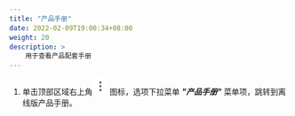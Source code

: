 ```yaml
---
title: "产品手册"
date: 2022-02-09T19:00:34+08:00
weight: 20
description: >
    用于查看产品配套手册
---
```


1. 单击顶部区域右上角![](../../images/more.png)图标，选项下拉菜单 **_"产品手册"_** 菜单项，跳转到离线版产品手册。